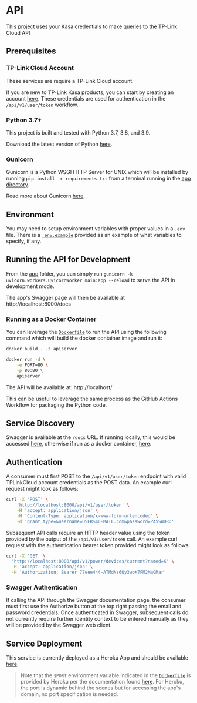 # API

This project uses your Kasa credentials to make queries to the TP-Link Cloud API

## Prerequisites

### TP-Link Cloud Account

These services are require a TP-Link Cloud account. 

If you are new to TP-Link Kasa products, you can start by creating an account [here](https://www.tplinkcloud.com/register.php). These credentials are used for authentication in the `/api/v1/user/token` workflow.

### Python 3.7+

This project is built and tested with Python 3.7, 3.8, and 3.9. 

Download the latest version of Python [here](https://www.python.org/downloads/).

### Gunicorn

Gunicorn is a Python WSGI HTTP Server for UNIX which will be installed by running `pip install -r requirements.txt` from a terminal running in the [app directory](./app/).

Read more about Gunicorn [here](https://gunicorn.org/).

## Environment

You may need to setup environment variables with proper values in a `.env` file. There is a [`.env.example`](app/configuration/.env.example) provided as an example of what variables to specify, if any.

## Running the API for Development

From the [app](app) folder, you can simply run `gunicorn -k uvicorn.workers.UvicornWorker main:app --reload` to serve the API in development mode.

The app's Swagger page will then be available at http://localhost:8000/docs

### Running as a Docker Container

You can leverage the [`Dockerfile`](Dockerfile) to run the API using the following command which will build the docker container image and run it:

```sh
docker build . -t apiserver

docker run -d \
    -e PORT=80 \
    -p 80:80 \
    apiserver
```

The API will be available at: http://localhost/

This can be useful to leverage the same process as the GitHub Actions Workflow for packaging the Python code.

## Service Discovery

Swagger is available at the `/docs` URL. If running locally, this would be accessed [here](http://localhost:8000/docs), otherwise if run as a docker container, [here](http://localhost/docs).

## Authentication

A consumer must first POST to the `/api/v1/user/token` endpoint with valid TPLinkCloud account credentials as the POST data. An example curl request might look as follows:

```sh
curl -X 'POST' \
    'http://localhost:8000/api/v1/user/token' \
    -H 'accept: application/json' \
    -H 'Content-Type: application/x-www-form-urlencoded' \
    -d 'grant_type=&username=USER%40EMAIL.com&password=PASSWORD'
```

Subsequent API calls require an HTTP header value using the token provided by the output of the `/api/v1/user/token` call. An example curl request with the authentication bearer token provided might look as follows

```sh
curl -X 'GET' \
  'http://localhost:8000/api/v1/power/devices/current?named=X' \
  -H 'accept: application/json' \
  -H 'Authorization: Bearer 77eee444-ATMdNs6Qy3woK7FM2MaGMar'
```

### Swagger Authentication

If calling the API through the Swagger documentation page, the consumer must first use the Authorize button at the top right passing the email and password credentials. Once authenticated in Swagger, subsequent calls do not currently require further identity context to be entered manually as they will be provided by the Swagger web client.

## Service Deployment

This service is currently deployed as a Heroku App and should be available [here][heroku-deployment].

> Note that the `$PORT` environment variable indicated in the [`Dockerfile`](Dockerfile) is provided by Heroku per the documentation found [here](https://devcenter.heroku.com/articles/container-registry-and-runtime#get-the-port-from-the-environment-variable). For Heroku, the port is dynamic behind the scenes but for accessing the app's domain, no port specification is needed.


[heroku-deployment]: https://tplinkcloud-service.herokuapp.com/docs
